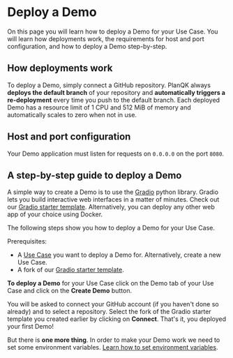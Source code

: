 # Deploy a Demo
On this page you will learn how to deploy a Demo for your Use Case.
You will learn how deployments work, the requirements for host and port configuration, and how to deploy a Demo step-by-step.

## How deployments work

To deploy a Demo, simply connect a GitHub repository.
PlanQK always **deploys the default branch** of your repository and **automatically triggers a re-deployment** every time you push to the default branch.
Each deployed Demo has a resource limit of 1 CPU and 512 MiB of memory and automatically scales to zero when not in use.

## Host and port configuration

Your Demo application must listen for requests on ```0.0.0.0``` on the port ```8080```. 

## A step-by-step guide to deploy a Demo

A simple way to create a Demo is to use the [Gradio](https://www.gradio.app/) python library.
Gradio lets you build interactive web interfaces in a matter of minutes.
Check out our [Gradio starter template](https://github.com/Anaqor/demo-starter-gradio).
Alternatively, you can deploy any other web app of your choice using Docker.

The following steps show you how to deploy a Demo for your Use Case.

Prerequisites:

- A [Use Case](https://platform.planqk.de/use-cases) you want to deploy a Demo for. 
  Alternatively, create a new Use Case.
- A fork of our [Gradio starter template](https://github.com/Anaqor/demo-starter-gradio).

**To deploy a Demo** for your Use Case click on the Demo tab of your Use Case and click on the **Create Demo** button.

<ImageShadow :src="$withBase('/images/demos/create-a-demo.png')"></ImageShadow>

You will be asked to connect your GitHub account (if you haven't done so already) and to select a repository.
Select the fork of the Gradio starter template you created earlier by clicking on **Connect**.
That's it, you deployed your first Demo!

But there is **one more thing**.
In order to make your Demo work we need to set some environment variables.
[Learn how to set environment variables](environment-variables.md).
